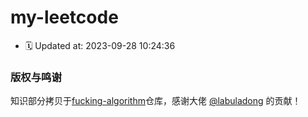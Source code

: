 # my-leetcode

- 🗓 Updated at: 2023-09-28 10:24:36


### 版权与鸣谢

知识部分拷贝于[fucking-algorithm](https://github.com/labuladong/fucking-algorithm.git)仓库，感谢大佬 [@labuladong](https://github.com/labuladong) 的贡献！